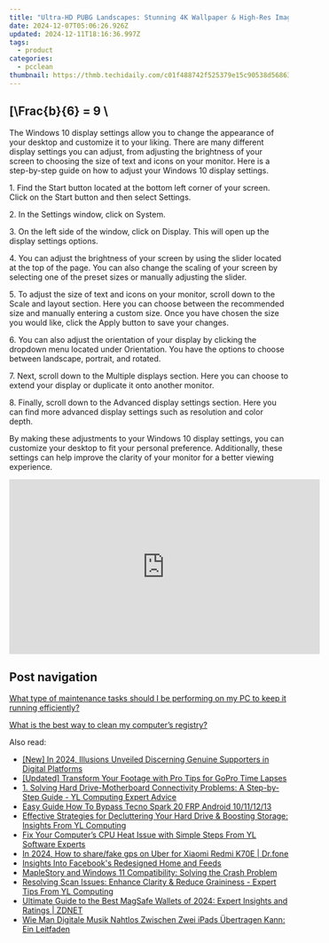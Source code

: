 ```yaml
---
title: "Ultra-HD PUBG Landscapes: Stunning 4K Wallpaper & High-Res Image Collections - Powered by YL Computing"
date: 2024-12-07T05:06:26.926Z
updated: 2024-12-11T18:16:36.997Z
tags:
  - product
categories:
  - pcclean
thumbnail: https://thmb.techidaily.com/c01f488742f525379e15c90538d56863d279883606cc35ff29b3863a4d78b16e.jpg
---
```


## \[\Frac{b}{6} = 9 \

The Windows 10 display settings allow you to change the appearance of your desktop and customize it to your liking. There are many different display settings you can adjust, from adjusting the brightness of your screen to choosing the size of text and icons on your monitor. Here is a step-by-step guide on how to adjust your Windows 10 display settings. 

1\. Find the Start button located at the bottom left corner of your screen. Click on the Start button and then select Settings.

2\. In the Settings window, click on System.

3\. On the left side of the window, click on Display. This will open up the display settings options. 

4\. You can adjust the brightness of your screen by using the slider located at the top of the page. You can also change the scaling of your screen by selecting one of the preset sizes or manually adjusting the slider.

5\. To adjust the size of text and icons on your monitor, scroll down to the Scale and layout section. Here you can choose between the recommended size and manually entering a custom size. Once you have chosen the size you would like, click the Apply button to save your changes.

6\. You can also adjust the orientation of your display by clicking the dropdown menu located under Orientation. You have the options to choose between landscape, portrait, and rotated.

7\. Next, scroll down to the Multiple displays section. Here you can choose to extend your display or duplicate it onto another monitor.

8\. Finally, scroll down to the Advanced display settings section. Here you can find more advanced display settings such as resolution and color depth. 

By making these adjustments to your Windows 10 display settings, you can customize your desktop to fit your personal preference. Additionally, these settings can help improve the clarity of your monitor for a better viewing experience.

<!-- affiliate ads begin -->
<iframe width="560" height="315" src="https://www.youtube.com/embed/jvwX82j3ci0?si=gAWoovjXgs3m1d7S" title="YouTube video player" frameborder="0" allow="accelerometer; autoplay; clipboard-write; encrypted-media; gyroscope; picture-in-picture; web-share" referrerpolicy="strict-origin-when-cross-origin" allowfullscreen></iframe>
<!-- affiliate ads end -->

## Post navigation

[What type of maintenance tasks should I be performing on my PC to keep it running efficiently?](https://tools.techidaily.com/pcclean/products/)

[What is the best way to clean my computer’s registry?](https://tools.techidaily.com/pcclean/products/)

<ins class="adsbygoogle"
     style="display:block"
     data-ad-format="autorelaxed"
     data-ad-client="ca-pub-7571918770474297"
     data-ad-slot="1223367746"></ins>

<ins class="adsbygoogle"
     style="display:block"
     data-ad-client="ca-pub-7571918770474297"
     data-ad-slot="8358498916"
     data-ad-format="auto"
     data-full-width-responsive="true"></ins>

<span class="atpl-alsoreadstyle">Also read:</span>
<div><ul>
<li><a href="https://youtube-webster.techidaily.com/n-2024-illusions-unveiled-discerning-genuine-supporters-in-digital-platforms/"><u>[New] In 2024, Illusions Unveiled Discerning Genuine Supporters in Digital Platforms</u></a></li>
<li><a href="https://vp-tips.techidaily.com/updated-transform-your-footage-with-pro-tips-for-gopro-time-lapses/"><u>[Updated] Transform Your Footage with Pro Tips for GoPro Time Lapses</u></a></li>
<li><a href="https://discover-bits.techidaily.com/1-solving-hard-drive-motherboard-connectivity-problems-a-step-by-step-guide-yl-computing-expert-advice/"><u>1. Solving Hard Drive-Motherboard Connectivity Problems: A Step-by-Step Guide - YL Computing Expert Advice</u></a></li>
<li><a href="https://bypass-frp.techidaily.com/easy-guide-how-to-bypass-tecno-spark-20-frp-android-10111213-by-drfone-android/"><u>Easy Guide How To Bypass Tecno Spark 20 FRP Android 10/11/12/13</u></a></li>
<li><a href="https://discover-bits.techidaily.com/effective-strategies-for-decluttering-your-hard-drive-and-boosting-storage-insights-from-yl-computing/"><u>Effective Strategies for Decluttering Your Hard Drive & Boosting Storage: Insights From YL Computing</u></a></li>
<li><a href="https://discover-bits.techidaily.com/fix-your-computers-cpu-heat-issue-with-simple-steps-from-yl-software-experts/"><u>Fix Your Computer’s CPU Heat Issue with Simple Steps From YL Software Experts</u></a></li>
<li><a href="https://review-topics.techidaily.com/in-2024-how-to-sharefake-gps-on-uber-for-xiaomi-redmi-k70e-drfone-by-drfone-virtual-android/"><u>In 2024, How to share/fake gps on Uber for Xiaomi Redmi K70E | Dr.fone</u></a></li>
<li><a href="https://facebook.techidaily.com/insights-into-facebooks-redesigned-home-and-feeds/"><u>Insights Into Facebook's Redesigned Home and Feeds</u></a></li>
<li><a href="https://win-able.techidaily.com/maplestory-and-windows-11-compatibility-solving-the-crash-problem/"><u>MapleStory and Windows 11 Compatibility: Solving the Crash Problem</u></a></li>
<li><a href="https://discover-bits.techidaily.com/resolving-scan-issues-enhance-clarity-and-reduce-graininess-expert-tips-from-yl-computing/"><u>Resolving Scan Issues: Enhance Clarity & Reduce Graininess - Expert Tips From YL Computing</u></a></li>
<li><a href="https://tech-renaissance.techidaily.com/ultimate-guide-to-the-best-magsafe-wallets-of-2024-expert-insights-and-ratings-zdnet/"><u>Ultimate Guide to the Best MagSafe Wallets of 2024: Expert Insights and Ratings | ZDNET</u></a></li>
<li><a href="https://win-unique.techidaily.com/wie-man-digitale-musik-nahtlos-zwischen-zwei-ipads-ubertragen-kann-ein-leitfaden/"><u>Wie Man Digitale Musik Nahtlos Zwischen Zwei iPads Übertragen Kann: Ein Leitfaden</u></a></li>
</ul></div>

